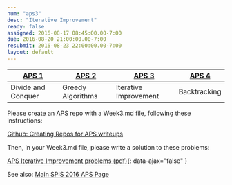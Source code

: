```yaml
---
num: "aps3"
desc: "Iterative Improvement"
ready: false
assigned: 2016-08-17 08:45:00.00-7:00
due: 2016-08-20 21:00:00.00-7:00
resubmit: 2016-08-23 22:00:00.00-7:00
layout: default
---
```




| [APS 1](/hwk/aps1/) | [APS 2](/hwk/aps2/) | [APS 3](/hwk/aps3/)   | [APS 4](/hwk/aps4/) | 
|---------------------|---------------------|-----------------------|---------------------|
| Divide and Conquer  | Greedy Algorithms   | Iterative Improvement | Backtracking        |


Please create an APS repo with a Week3.md file, following these instructions:

[Github: Creating Repos for APS writeups](/topics/github_aps_writeups/)

Then, in your Week3.md file, please write a solution to these problems:

[APS Iterative Improvement problems (pdf)](aps_ii_problems.pdf){: data-ajax="false" }

See also: [Main SPIS 2016 APS Page](https://sites.google.com/a/eng.ucsd.edu/spis/home/AcademicProgram/2016_aps)
